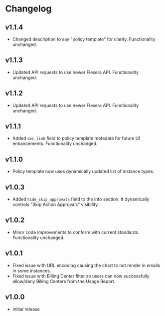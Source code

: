 # Changelog

## v1.1.4

- Changed description to say "policy template" for clarity. Functionality unchanged.

## v1.1.3

- Updated API requests to use newer Flexera API. Functionality unchanged.

## v1.1.2

- Updated API requests to use newer Flexera API. Functionality unchanged.

## v1.1.1

- Added `doc_link` field to policy template metadata for future UI enhancements. Functionality unchanged.

## v1.1.0

- Policy template now uses dynamically updated list of instance types.

## v1.0.3

- Added `hide_skip_approvals` field to the info section. It dynamically controls "Skip Action Approvals" visibility.

## v1.0.2

- Minor code improvements to conform with current standards. Functionality unchanged.

## v1.0.1

- Fixed issue with URL encoding causing the chart to not render in emails in some instances.
- Fixed issue with Billing Center filter so users can now successfully allow/deny Billing Centers from the Usage Report.

## v1.0.0

- Initial release
